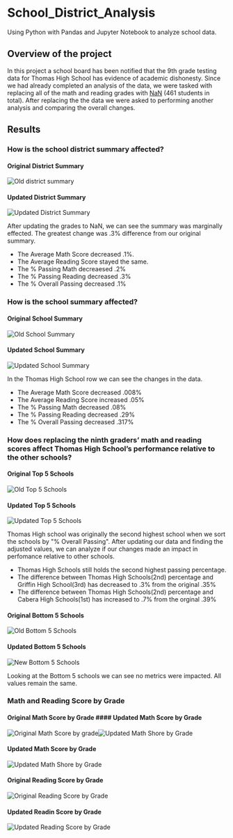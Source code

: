 # School_District_Analysis
Using Python with Pandas and Jupyter Notebook to analyze school data.

## Overview of the project
In this project a school board has been notified that the 9th grade testing data for Thomas High School has evidence of academic dishonesty. Since we had already completed an analysis of the data, we were tasked with replacing all of the math and reading grades with [NaN](https://pandas.pydata.org/docs/user_guide/missing_data.html) (461 students in total). After replacing the the data we were asked to performing another analysis and comparing the overall changes.

## Results

### How is the school district summary affected?

#### Original District Summary
![Old district summary](/Resources/old_district_summary.PNG)

#### Updated District Summary
![Updated District Summary](/Resources/new_district_summary.PNG)

After updating the grades to NaN, we can see the summary was marginally effected. The greatest change was .3% difference from our original summary.
- The Average Math Score decreased .1%.
- The Average Reading Score stayed the same.
- The % Passing Math decreaesed .2%
- The % Passing Reading decreased .3%
- The % Overall Passing decreased .1%


### How is the school summary affected?

#### Original School Summary
![Old School Summary](/Resources/old_school_summary.PNG)

#### Updated School Summary
![Updated School Summary](/Resources/new_school_summary.PNG)

In the Thomas High School row we can see the changes in the data.

- The Average Math Score decreased .008%
- The Average Reading Score increased .05%
- The % Passing Math decreased .08%
- The % Passing Reading decreased .29%
- The % Overall Passing decreased .317%

### How does replacing the ninth graders’ math and reading scores affect Thomas High School’s performance relative to the other schools?

#### Original Top 5 Schools
![Old Top 5 Schools](/Resources/old_top_5.PNG)

#### Updated Top 5 Schools
![Updated Top 5 Schools](/Resources/new_top_5.PNG)

Thomas High school was originally the second highest school when we sort the schools by "% Overall Passing". After updating our data and finding the adjusted values, we can analyze if our changes made an impact in perfomance relative to other schools.

- Thomas High Schools still holds the second highest passing percentage.
- The difference between Thomas High Schools(2nd) percentage and Griffin High School(3rd) has decreased to .3% from the original .35%
- The difference between Thomas High Schools(2nd) percentage and Cabera High Schools(1st) has increased to .7% from the orginal .39%

#### Original Bottom 5 Schools
![Old Bottom 5 Schools](/Resources/old_bottom_5.PNG)

#### Updated Bottom 5 Schools
![New Bottom 5 Schools](/Resources/new_bottom_5.PNG)

Looking at the Bottom 5 schools we can see no metrics were impacted. All values remain the same.

### Math and Reading Score by Grade

#### Original Math Score by Grade #### Updated Math Score by Grade
![Original Math Score by grade](/Resources/old_math_scores_by_grade.PNG)![Updated Math Shore by Grade](/Resources/new_math_score_by_grade.PNG)

#### Updated Math Score by Grade
![Updated Math Shore by Grade](/Resources/new_math_score_by_grade.PNG)

#### Original Reading Score by Grade
![Original Reading Score by Grade](/Resources/old_reading_scores_by_grade.PNG)

#### Updated Readin Score by Grade
![Updated Reading Score by Grade](/Resources/new_reading_score_by_grade.PNG)
